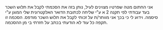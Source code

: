 אני החתום מטה שפרטיו מצוינים לעיל, נותן בזה את הסכמתי לקבל את תלוש השכר בעד עבודתי לפי תקנה 2 א ע"י שליחה לכתובת הדואר האלקטרונית שלי המוגן ע"י סיסמה.
וידוע לי כי בכך אני מוותר/ת על זכותי לקבל את תלוש השכר מודפס.
הסכמה זו תקפה כל עוד לא הודעתי בכתב על חזרתי בי מן ההסכמה.

